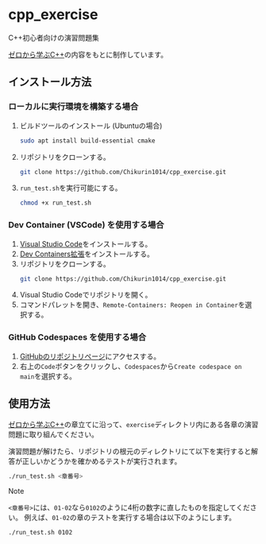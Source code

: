 # cpp_exercise

C++初心者向けの演習問題集

[ゼロから学ぶC++](https://rinatz.github.io/cpp-book/)の内容をもとに制作しています。

## インストール方法

### ローカルに実行環境を構築する場合

1. ビルドツールのインストール (Ubuntuの場合)
    ```sh
    sudo apt install build-essential cmake
    ```
2. リポジトリをクローンする。
    ```sh
    git clone https://github.com/Chikurin1014/cpp_exercise.git
    ```
3. `run_test.sh`を実行可能にする。
    ```sh
    chmod +x run_test.sh
    ```

### Dev Container (VSCode) を使用する場合

1. [Visual Studio Code](https://code.visualstudio.com/)をインストールする。
2. [Dev Containers拡張](https://marketplace.visualstudio.com/items/?itemName=ms-vscode-remote.remote-containers)をインストールする。
3. リポジトリをクローンする。
    ```sh
    git clone https://github.com/Chikurin1014/cpp_exercise.git
    ```
4. Visual Studio Codeでリポジトリを開く。
5. コマンドパレットを開き、`Remote-Containers: Reopen in Container`を選択する。

### GitHub Codespaces を使用する場合

1. [GitHubのリポジトリページ](https://github.com/Chikurin1014/cpp_exercise)にアクセスする。
2. 右上の`Code`ボタンをクリックし、`Codespaces`から`Create codespace on main`を選択する。

## 使用方法

[ゼロから学ぶC++](https://rinatz.github.io/cpp-book/)の章立てに沿って、`exercise`ディレクトリ内にある各章の演習問題に取り組んでください。

演習問題が解けたら、リポジトリの根元のディレクトリにて以下を実行すると解答が正しいかどうかを確かめるテストが実行されます。

```sh
./run_test.sh <章番号>
```

> [!NOTE]
> `<章番号>`には、`01-02`なら`0102`のように4桁の数字に直したものを指定してください。
> 例えば、`01-02`の章のテストを実行する場合は以下のようにします。
> ```sh
> ./run_test.sh 0102
> ```
